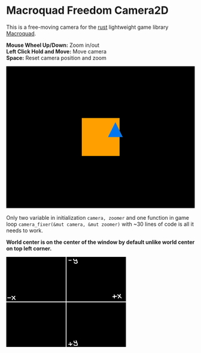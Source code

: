 # Macroquad Freedom Camera2D

This is a free-moving camera for the [rust](https://www.rust-lang.org/) lightweight game library [Macroquad](https://macroquad.rs/).

**Mouse Wheel Up/Down:** Zoom in/out  
**Left Click Hold and Move:** Move camera  
**Space:** Reset camera position and zoom  

![](about/macro-camera-preview.gif)

Only two variable in initialization ``camera, zoomer`` and one function in game loop ``camera_fixer(&mut camera, &mut zoomer)`` with ~30 lines of code is all it needs to work.

**World center is on the center of the window by default unlike world center on top left corner.**  

![](about/world-preview.png)
